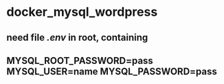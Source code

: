 # docker_mysql_wordpress
need file _.env_ in root, containing
----------------------
MYSQL_ROOT_PASSWORD=pass
MYSQL_USER=name
MYSQL_PASSWORD=pass
-----------------------
